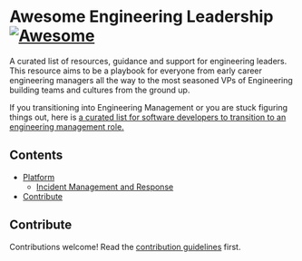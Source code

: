 # Awesome Engineering Leadership [![Awesome](https://awesome.re/badge.svg)](https://awesome.re)
A curated list of resources, guidance and support for engineering leaders. 
This resource aims to be a playbook for everyone from early career engineering managers all the way to the most seasoned VPs of Engineering building teams and cultures from the ground up.

If you transitioning into Engineering Management or you are stuck figuring things out, here is [a curated list for software developers to transition to an engineering management role.](https://github.com/kdeldycke/awesome-engineering-team-management)

## Contents

- [Platform](#platform)
  - [Incident Management and Response](#)
- [Contribute](#contribute)

## Contribute

Contributions welcome! Read the [contribution guidelines](contributing.md) first.

